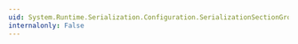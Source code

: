 ```yaml
---
uid: System.Runtime.Serialization.Configuration.SerializationSectionGroup
internalonly: False
---
```

